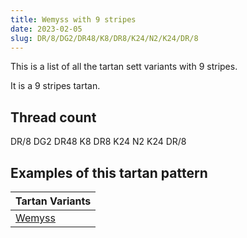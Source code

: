 ```yaml
---
title: Wemyss with 9 stripes
date: 2023-02-05
slug: DR/8/DG2/DR48/K8/DR8/K24/N2/K24/DR/8
---
```

This is a list of all the tartan sett variants with 9 stripes.

It is a 9 stripes tartan.


## Thread count
DR/8 DG2 DR48 K8 DR8 K24 N2 K24 DR/8

## Examples of this tartan pattern

| Tartan Variants |
|---------------|
| [Wemyss](/variants/dr/8/dg2/dr48/k8/dr8/k24/n2/k24/dr/8-dg11450d-draa0000-k000000-naaaaaa)||
